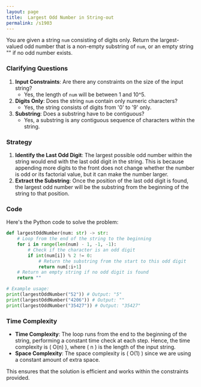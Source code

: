 ```yaml
---
layout: page
title:  Largest Odd Number in String-out
permalink: /s1903
---
```

You are given a string `num` consisting of digits only. Return the largest-valued odd number that is a non-empty substring of `num`, or an empty string "" if no odd number exists.

### Clarifying Questions
1. **Input Constraints**: Are there any constraints on the size of the input string?
    - Yes, the length of `num` will be between 1 and 10^5.
2. **Digits Only**: Does the string `num` contain only numeric characters?
    - Yes, the string consists of digits from '0' to '9' only.
3. **Substring**: Does a substring have to be contiguous?
    - Yes, a substring is any contiguous sequence of characters within the string.

### Strategy
1. **Identify the Last Odd Digit**: The largest possible odd number within the string would end with the last odd digit in the string. This is because appending more digits to the front does not change whether the number is odd or its factorial value, but it can make the number larger.
2. **Extract the Substring**: Once the position of the last odd digit is found, the largest odd number will be the substring from the beginning of the string to that position.

### Code
Here's the Python code to solve the problem:

```python
def largestOddNumber(num: str) -> str:
    # Loop from the end of the string to the beginning
    for i in range(len(num) - 1, -1, -1):
        # Check if the character is an odd digit
        if int(num[i]) % 2 != 0:
            # Return the substring from the start to this odd digit
            return num[:i+1]
    # Return an empty string if no odd digit is found
    return ""

# Example usage:
print(largestOddNumber("52")) # Output: "5"
print(largestOddNumber("4206")) # Output: ""
print(largestOddNumber("35427")) # Output: "35427"
```

### Time Complexity
- **Time Complexity**: The loop runs from the end to the beginning of the string, performing a constant time check at each step. Hence, the time complexity is \( O(n) \), where \( n \) is the length of the input string.
- **Space Complexity**: The space complexity is \( O(1) \) since we are using a constant amount of extra space. 

This ensures that the solution is efficient and works within the constraints provided.